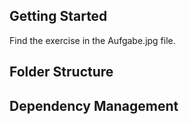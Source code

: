 ## Getting Started
Find the exercise in the Aufgabe.jpg file.

## Folder Structure


## Dependency Management

